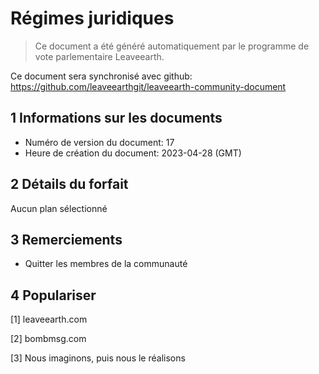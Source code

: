 # Régimes juridiques

>Ce document a été généré automatiquement par le programme de vote parlementaire Leaveearth.

Ce document sera synchronisé avec github: https://github.com/leaveearthgit/leaveearth-community-document

## 1 Informations sur les documents

- Numéro de version du document: 17
- Heure de création du document: 2023-04-28 (GMT)

## 2 Détails du forfait

Aucun plan sélectionné

## 3 Remerciements
* Quitter les membres de la communauté

## 4 Populariser
[1] leaveearth.com

[2] bombmsg.com

[3] Nous imaginons, puis nous le réalisons